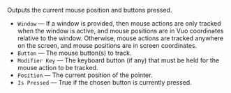Outputs the current mouse position and buttons pressed. 

   - `Window` — If a window is provided, then mouse actions are only tracked when the window is active, and mouse positions are in Vuo coordinates relative to the window. Otherwise, mouse actions are tracked anywhere on the screen, and mouse positions are in screen coordinates. 
   - `Button` — The mouse button(s) to track. 
   - `Modifier Key` — The keyboard button (if any) that must be held for the mouse action to be tracked. 
   - `Position` — The current position of the pointer. 
   - `Is Pressed` — True if the chosen button is currently pressed. 
